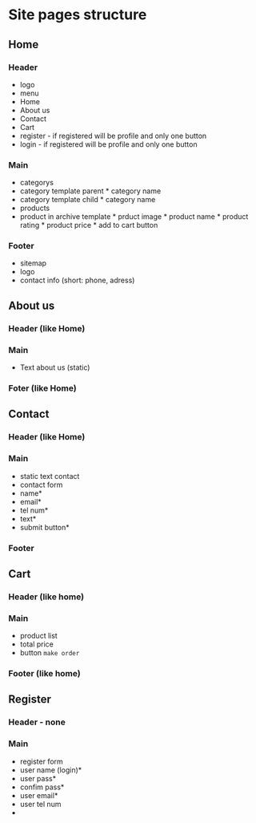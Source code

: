 # Site pages structure
## Home
 ### Header
  * logo
  * menu
   * Home
   * About us
   * Contact
   * Cart
  * register - if registered will be profile and only one button
  * login - if registered will be profile and only one button
 ### Main
  * categorys
   * category template parent
    * category name 
   * category template child
    * category name
  * products
   * product in archive template
    * prduct image
    * product name
    * product rating
    * product price
    * add to cart button
 ### Footer
  * sitemap
  * logo
  * contact info (short: phone, adress)
## About us
 ### Header (like Home)
 ### Main
  * Text about us (static)
 ### Foter (like Home)
##  Contact
 ### Header (like Home)
 ### Main
  * static text contact
  * contact form
   * name*
   * email*
   * tel num*
   * text*
   * submit button*
 ### Footer
## Cart 
  ### Header (like home)
  ### Main
   * product list
   * total price 
   * button `make order`
  ### Footer (like home)
## Register
 ### Header - none
 ### Main
  * register form
   * user name (login)*
   * user pass* 
   * confim pass*
   * user email*
   * user tel num
   * 